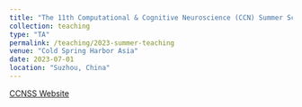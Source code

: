 ```yaml
---
title: "The 11th Computational & Cognitive Neuroscience (CCN) Summer School"
collection: teaching
type: "TA"
permalink: /teaching/2023-summer-teaching
venue: "Cold Spring Harbor Asia"
date: 2023-07-01
location: "Suzhou, China"
---
```


[CCNSS Website](https://ccnss.org)
